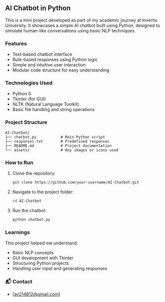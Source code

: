 

##  AI Chatbot in Python

This is a mini project developed as part of my academic journey at Invertis University. It showcases a simple AI chatbot built using Python, designed to simulate human-like conversations using basic NLP techniques.

###  Features

- Text-based chatbot interface  
- Rule-based responses using Python logic  
- Simple and intuitive user interaction  
- Modular code structure for easy understanding

###  Technologies Used

- Python 3  
- Tkinter (for GUI)  
- NLTK (Natural Language Toolkit)  
- Basic file handling and string operations

###  Project Structure

```
AI-Chatbot/
├── chatbot.py           # Main Python script
├── responses.txt        # Predefined responses
├── README.md            # Project documentation
└── assets/              # Any images or icons used
```

### How to Run

1. Clone the repository:
   ```bash
   git clone https://github.com/your-username/AI-Chatbot.git
   ```
2. Navigate to the project folder:
   ```bash
   cd AI-Chatbot
   ```
3. Run the chatbot:
   ```bash
   python chatbot.py
   ```


###  Learnings

This project helped me understand:
- Basic NLP concepts  
- GUI development with Tkinter  
- Structuring Python projects  
- Handling user input and generating responses


### 📬 Contact

- [av214812@gmail.com]  


